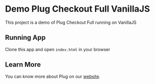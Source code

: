 # Demo Plug Checkout Full VanillaJS

This project is a demo of Plug Checkout Full running on VanillaJS

## Running App

Clone this app and open `index.html` in your browser

## Learn More

You can know more about Plug on our [website](https://www.plugpagamentos.com/).
